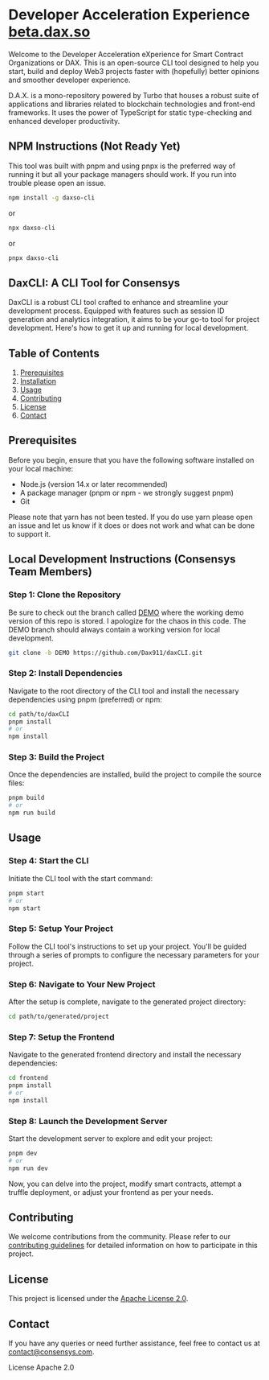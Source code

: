 # Developer Acceleration Experience [beta.dax.so](https://beta.dax.so)

Welcome to the Developer Acceleration eXperience for Smart Contract Organizations or DAX. This is an open-source CLI tool designed to help you start, build and deploy Web3 projects faster with (hopefully) better opinions and smoother developer experience.

D.A.X. is a mono-repository powered by Turbo that houses a robust suite of applications and libraries related to blockchain technologies and front-end frameworks. It uses the power of TypeScript for static type-checking and enhanced developer productivity.

## NPM Instructions (Not Ready Yet)

This tool was built with pnpm and using pnpx is the preferred way of running it but all your package managers should work. If you run into trouble please open an issue.

```bash
npm install -g daxso-cli
```

or

```bash
npx daxso-cli
```

or

```bash
pnpx daxso-cli
```

## DaxCLI: A CLI Tool for Consensys

DaxCLI is a robust CLI tool crafted to enhance and streamline your development process. Equipped with features such as session ID generation and analytics integration, it aims to be your go-to tool for project development. Here's how to get it up and running for local development.

## Table of Contents

1. [Prerequisites](#prerequisites)
2. [Installation](#local-development-instructions-consensys-team-members)
3. [Usage](#usage)
4. [Contributing](#contributing)
5. [License](#license)
6. [Contact](#contact)

## Prerequisites

Before you begin, ensure that you have the following software installed on your local machine:

- Node.js (version 14.x or later recommended)
- A package manager (pnpm or npm - we strongly suggest pnpm)
- Git

Please note that yarn has not been tested. If you do use yarn please open an issue and let us know if it does or does not work and what can be done to support it.

## Local Development Instructions (Consensys Team Members)

### Step 1: Clone the Repository

Be sure to check out the branch called [DEMO](https://github.com/Dax911/daxCLI/tree/DEMO) where the working demo version of this repo is stored. I apologize for the chaos in this code. The DEMO branch should always contain a working version for local development.

```bash
git clone -b DEMO https://github.com/Dax911/daxCLI.git
```

### Step 2: Install Dependencies

Navigate to the root directory of the CLI tool and install the necessary dependencies using pnpm (preferred) or npm:

```bash
cd path/to/daxCLI
pnpm install
# or
npm install
```

### Step 3: Build the Project

Once the dependencies are installed, build the project to compile the source files:

```bash
pnpm build
# or
npm run build
```

## Usage

### Step 4: Start the CLI

Initiate the CLI tool with the start command:

```bash
pnpm start
# or
npm start
```

### Step 5: Setup Your Project

Follow the CLI tool's instructions to set up your project. You'll be guided through a series of prompts to configure the necessary parameters for your project.

### Step 6: Navigate to Your New Project

After the setup is complete, navigate to the generated project directory:

```bash
cd path/to/generated/project
```

### Step 7: Setup the Frontend

Navigate to the generated frontend directory and install the necessary dependencies:

```bash
cd frontend
pnpm install
# or
npm install
```

### Step 8: Launch the Development Server

Start the development server to explore and edit your project:

```bash
pnpm dev
# or
npm run dev
```

Now, you can delve into the project, modify smart contracts, attempt a truffle deployment, or adjust your frontend as per your needs.

## Contributing

We welcome contributions from the community. Please refer to our [contributing guidelines](LINK-TO-CONTRIBUTING.md) for detailed information on how to participate in this project.

## License

This project is licensed under the [Apache License 2.0](https://www.apache.org/licenses/LICENSE-2.0).

## Contact

If you have any queries or need further assistance, feel free to contact us at [contact@consensys.com](mailto:contact@consensys.com).

License Apache 2.0
